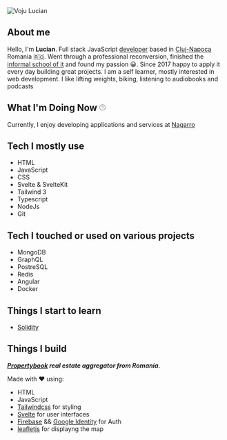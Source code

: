 <img class="rounded-full h-28 w-28 float-right" src="./my_image.webp" alt="Voju Lucian " />

## About me

Hello, I'm **Lucian**. Full stack JavaScript [developer](https://github.com/LucianVoju) based in [Cluj-Napoca](https://en.wikipedia.org/wiki/Cluj-Napoca) Romania 🇷🇴.
Went through a professional reconversion, finished the [informal school of it](https://informalschool.com/) and found my passion 😀. Since 2017 happy to apply it every day building great projects.
I am a self learner, mostly interested in web development.
I like lifting weights, biking, listening to audiobooks and podcasts

<h2>What I'm Doing Now <a href="https://nownownow.com/about"><svg class="inline" xmlns="http://www.w3.org/2000/svg" width="0.75em" height="0.75em" viewBox="0 0 24 24" fill="none" stroke="#999" stroke-width="2" stroke-linecap="round" stroke-linejoin="round"><circle cx="12" cy="12" r="10"></circle><path d="M9.09 9a3 3 0 0 1 5.83 1c0 2-3 3-3 3"></path><line x1="12" y1="17" x2="12" y2="17"></line></svg></a></h2>

Currently, I enjoy developing applications and services at [Nagarro](https://www.linkedin.com/company/nagarro/mycompany/)

## Tech I mostly use

- HTML
- JavaScript
- CSS
- Svelte & SvelteKit
- Tailwind 3
- Typescript
- NodeJs
- Git

## Tech I touched or used on various projects

- MongoDB
- GraphQL
- PostreSQL
- Redis
- Angular
- Docker

## Things I start to learn

- [Solidity](https://docs.soliditylang.org/en/v0.8.14/)

## Things I build

**_[Propertybook](https://propertybook.ro/) real estate aggregator from Romania._**

Made with ❤️ using:

- HTML
- JavaScript
- [Tailwindcss](https://tailwindcss.com/) for styling
- [Svelte](https://svelte.dev/) for user interfaces
- [Firebase](https://firebase.google.com/products/auth) && [Google Identity](https://developers.google.com/identity) for Auth
- [leafletjs](https://leafletjs.com/) for displayng the map
